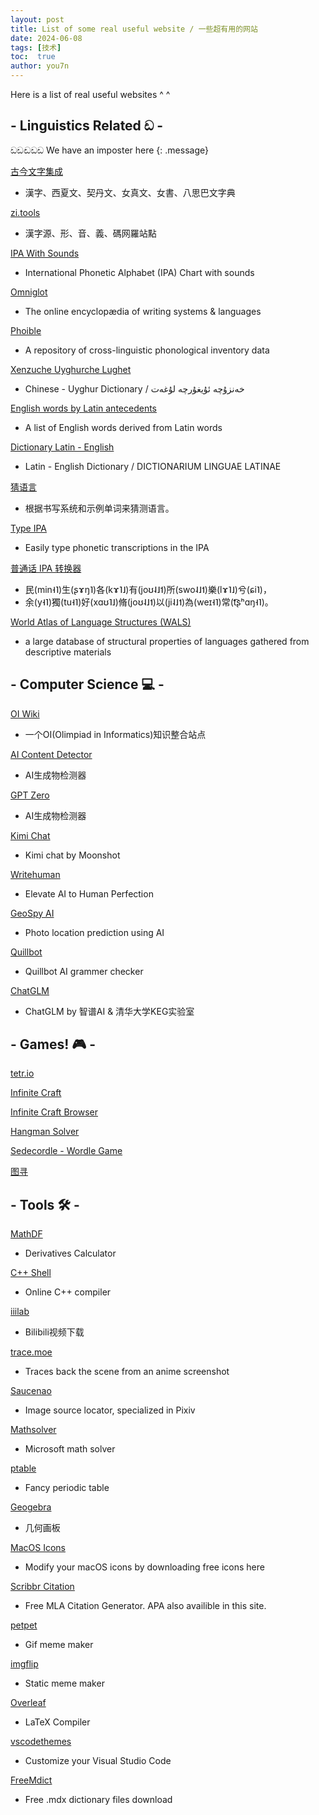 ```yaml
---
layout: post
title: List of some real useful website / 一些超有用的网站
date: 2024-06-08
tags: [技术]
toc:  true
author: you7n
---
```


Here is a list of real useful websites ^ ^

## - Linguistics Related ඩ -

ඩඩඬඩඩ We have an imposter here
{: .message}

[古今文字集成](http://www.ccamc.co)
- 漢字、西夏文、契丹文、女真文、女書、八思巴文字典

[zi.tools](https://zi.tools)
- 漢字源、形、音、義、碼网羅站點

[IPA With Sounds](https://www.internationalphoneticalphabet.org/ipa-sounds/ipa-chart-with-sounds/#google_vignette)
- International Phonetic Alphabet (IPA) Chart with sounds

[Omniglot](https://omniglot.com/index.htm)
- The online encyclopædia of writing systems & languages

[Phoible](https://phoible.org)
- A repository of cross-linguistic phonological inventory data

[Xenzuche Uyghurche Lughet](http://www.uyghurche.com/chinese-uyghur/)
- Chinese - Uyghur Dictionary / خەنزۇچە ئۇيغۇرچە لۇغەت

[English words by Latin antecedents](https://en.wiktionary.org/wiki/Appendix:English_words_by_Latin_antecedents)
- A list of English words derived from Latin words

[Dictionary Latin - English](https://en.glosbe.com/la/en)
- Latin - English Dictionary / DICTIONARIUM LINGUAE LATINAE

[猜语言](http://baltoslav.eu/adhadaj/index.php?)
- 根据书写系统和示例单词来猜测语言。

[Type IPA](https://ipa.typeit.org/full/)
- Easily type phonetic transcriptions in the IPA

[普通话 IPA 转换器](https://www.notch1p.xyz/putonghua/?)
- 民(min˧˥)生(ʂɤŋ˥)各(kɤ˥˩)有(joʊ˨˩˦)所(swo˨˩˦)樂(lɤ˥˩)兮(ɕi˥)，
- 余(y˧˥)獨(tu˧˥)好(xɑʊ˥˩)脩(joʊ˨˩˦)以(ji˨˩˦)為(weɪ˧˥)常(t͡ʂʰɑŋ˧˥)。

[World Atlas of Language Structures (WALS)](https://wals.info)
- a large database of structural properties of languages gathered from descriptive materials

## - Computer Science 💻 -

[OI Wiki](https://oi-wiki.org)
- 一个OI(Olimpiad in Informatics)知识整合站点

[AI Content Detector](https://copyleaks.com/zh/ai-content-detector)
- AI生成物检测器

[GPT Zero](https://gptzero.me)
- AI生成物检测器

[Kimi Chat](https://kimi.moonshot.cn)
- Kimi chat by Moonshot

[Writehuman](https://writehuman.ai/#!)
- Elevate AI to Human Perfection

[GeoSpy AI](https://geospy.web.app)
- Photo location prediction using AI

[Quillbot](https://quillbot.com/grammar-check)
- Quillbot AI grammer checker

[ChatGLM](https://chatglm.cn/main/detail)
- ChatGLM by 智谱AI & 清华大学KEG实验室

## - Games! 🎮 -

[tetr.io](https://tetr.io)

[Infinite Craft](https://neal.fun/infinite-craft/)

[Infinite Craft Browser](https://infinibrowser.zptr.cc)

[Hangman Solver](https://www.hangman-solver.com)

[Sedecordle - Wordle Game](https://sedecordlegame.org/#google_vignette)

[图寻](https://tuxun.fun)

## - Tools 🛠️ -

[MathDF](https://mathdf.com/der/cn/)
- Derivatives Calculator

[C++ Shell](https://cpp.sh/)
- Online C++ compiler

[iiilab](https://bilibili.iiilab.com)
- Bilibili视频下载

[trace.moe](https://trace.moe)
- Traces back the scene from an anime screenshot

[Saucenao](https://saucenao.com)
- Image source locator, specialized in Pixiv

[Mathsolver](https://mathsolver.microsoft.com/en)
- Microsoft math solver

[ptable](https://ptable.com/?lang=en)
- Fancy periodic table

[Geogebra](https://www.geogebra.org/calculator)
- 几何画板

[MacOS Icons](https://macosicons.com/#/)
- Modify your macOS icons by downloading free icons here

[Scribbr Citation](https://www.scribbr.com/citation/generator/mla/)
- Free MLA Citation Generator. APA also availible in this site.

[petpet](https://d2n.moe/petpet-js/?template=osu)
- Gif meme maker

[imgflip](https://imgflip.com)
- Static meme maker

[Overleaf](https://www.overleaf.com/project)
- LaTeX Compiler

[vscodethemes](https://vscodethemes.com)
- Customize your Visual Studio Code

[FreeMdict](https://downloads.freemdict.com/100G_Super_Big_Collection/)
- Free .mdx dictionary files download
